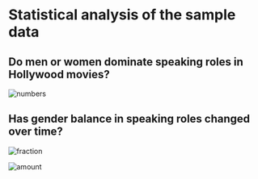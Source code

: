 # Statistical analysis of the sample data


## Do men or women dominate speaking roles in Hollywood movies?

![numbers](https://user-images.githubusercontent.com/106428188/213695713-63a5abd4-f410-40ef-b1d0-971811698cc4.png)

## Has gender balance in speaking roles changed over time?

![fraction](https://user-images.githubusercontent.com/106428188/213695708-4157260c-ebaf-4fd7-b512-f36c722edb9c.png)


![amount](https://user-images.githubusercontent.com/106428188/213695703-eb94a58e-87fa-422a-84b8-9ac9ff953b0d.png)
